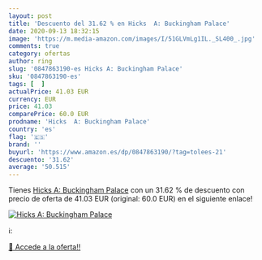 ```yaml
---
layout: post
title: 'Descuento del 31.62 % en Hicks  A: Buckingham Palace'
date: 2020-09-13 18:32:15
image: 'https://m.media-amazon.com/images/I/51GLVmLg1IL._SL400_.jpg'
comments: true
category: ofertas
author: ring
slug: '0847863190-es Hicks A: Buckingham Palace'
sku: '0847863190-es'
tags: [  ]
actualPrice: 41.03 EUR
currency: EUR
price: 41.03
comparePrice: 60.0 EUR
prodname: 'Hicks  A: Buckingham Palace'
country: 'es'
flag: '🇪🇸'
brand: ''
buyurl: 'https://www.amazon.es/dp/0847863190/?tag=tolees-21'
descuento: '31.62'
average: '50.515'
---
```


Tienes [Hicks  A: Buckingham Palace](https://www.amazon.es/dp/0847863190/?tag=tolees-21) con un 31.62 % de descuento con precio de oferta de 41.03 EUR (original: 60.0 EUR) en el siguiente enlace!

[![Hicks  A: Buckingham Palace](https://m.media-amazon.com/images/I/51GLVmLg1IL._SL400_.jpg)](https://www.amazon.es/dp/0847863190/?tag=tolees-21)

ℹ️:


[🛒 Accede a la oferta!!](https://www.amazon.es/dp/0847863190/?tag=tolees-21)
